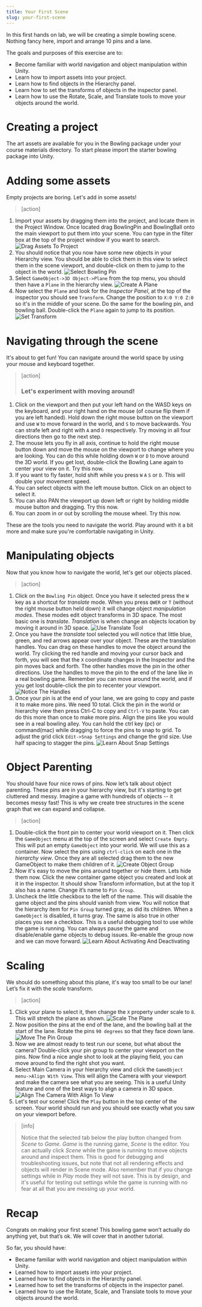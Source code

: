 ```yaml
---
title: Your First Scene
slug: your-first-scene
---
```


In this first hands on lab, we will be creating a simple bowling scene. Nothing fancy here, import and arrange 10 pins and a lane.

The goals and purposes of this exercise are to:

- Become familiar with world navigation and object manipulation within Unity.
- Learn how to import assets into your project.
- Learn how to find objects in the Hierarchy panel.
- Learn how to set the transforms of objects in the inspector panel.
- Learn how to use the Rotate, Scale, and Translate tools to move your objects around the world.

# Creating a project

<!-- TODO: Create a new project -->

The art assets are available for you in the Bowling package under your course materials directory. To start please import the starter bowling package into Unity.

# Adding some assets

Empty projects are boring. Let's add in some assets!

> [action]
>
1. Import your assets by dragging them into the project, and locate them in the Project Window. Once located drag BowlingPin and BowlingBall onto the main viewport to put them into your scene. You can type in the filter box at the top of the project window if you want to search. ![Drag Assets To Project](./media/image11.png)
1. You should notice that you now have some new objects in your Hierarchy view. You should be able to click them in this view to select them in the scene viewport, and double-click on them to jump to the object in the world. ![Select Bowling Pin](./media/image29.png)
1. Select `GameObject->3D Object->Plane` from the top menu, you should then have a `Plane` in the hierarchy view. ![Create A Plane](./media/image18.png)
1. Now select the `Plane` and look for the _Inspector Panel_, at the top of the inspector you should see `Transform`. Change the position to `X:0 Y:0 Z:0` so it's in the middle of your scene. Do the same for the bowling pin, and bowling ball. Double-click the `Plane` again to jump to its position. ![Set Transform](./media/image28.png)

# Navigating through the scene

It's about to get fun! You can navigate around the world space by using your mouse and keyboard together.

> [action]
>
> ### Let's experiment with moving around!
>
1. Click on the viewport and then put your left hand on the WASD keys on the keyboard, and your right hand on the mouse (of course flip them if you are left handed). Hold down the right mouse button on the viewport and use `W` to move forward in the world, and `S` to move backwards. You can strafe left and right with `A` and `D` respectively. Try moving in all four directions then go to the next step.
1. The mouse lets you fly in all axis, continue to hold the right mouse button down and move the mouse on the viewport to change where you are looking. You can do this while holding down `W` or `D` to move around the 3D world. If you get lost, double-click the Bowling Lane again to center your view on it. Try this now.
1. If you want to fly faster, hold shift while you press `W` `A` `S` or `D`. This will double your movement speed.
1. You can select objects with the left mouse button. Click on an object to select it.
1. You can also PAN the viewport up down left or right by holding middle mouse button and dragging. Try this now.
1. You can zoom in or out by scrolling the mouse wheel. Try this now.

These are the tools you need to navigate the world. Play around with it a bit more and make sure you're comfortable navigating in Unity.

# Manipulating objects

Now that you know how to navigate the world, let's get our objects placed.

> [action]
>
1. Click on the `Bowling Pin` object. Once you have it selected press the `W` key as a shortcut for _translate_ mode. When you press `QWER` or `T` (without the right mouse button held down) it will change object _manipulation modes_. These modes edit object transforms in 3D space. The most basic one is _translate_. _Translation_ is when change an objects location by moving it around in 3D space. ![Use Translate Tool](./media/image25.png)
1. Once you have the _translate_ tool selected you will notice that little blue, green, and red arrows appear over your object. These are the translation handles. You can drag on these handles to move the object around the world. Try clicking the red handle and moving your cursor back and forth, you will see that the `X` coordinate changes in the Inspector and the pin moves back and forth. The other handles move the pin in the other directions. Use the handles to move the pin to the end of the lane like in a real bowling game. Remember you can move around the world, and if you get lost double-click the pin to recenter your viewport. ![Notice The Handles](./media/image10.png)
1. Once your pin is at the end of your lane, we are going to copy and paste it to make more pins. We need 10 total. Click the pin in the world or hierarchy view then press Ctrl-C to copy and `Ctrl-V` to paste. You can do this more than once to make more pins. Align the pins like you would see in a real bowling alley. You can hold the ctrl key (pc) or command(mac) while dragging to force the pins to snap to grid. To adjust the grid click `Edit->Snap Settings` and change the grid size. Use half spacing to stagger the pins. ![Learn About Snap Settings](./media/image09.png)

# Object Parenting

You should have four nice rows of pins. Now let’s talk about object parenting. These pins are in your hierarchy view, but it's starting to get cluttered and messy. Imagine a game with hundreds of objects -- it becomes messy fast! This is why we create tree structures in the scene graph that we can expand and collapse.

> [action]
>
1. Double-click the front pin to center your world viewport on it. Then click the `GameObject` menu at the top of the screen and select `Create Empty`. This will put an empty `GameObject` into your world. We will use this as a container. Now select the pins using `ctrl-click` on each one in the _hierarchy view_. Once they are all selected drag them to the new GameObject to make them children of it. ![Create Object Group](./media/image27.png)
1. Now it's easy to move the pins around together or hide them. Lets hide them now. Click the new container game object you created and look at it in the inspector. It should show Transform information, but at the top it also has a name. Change it’s name to `Pin Group`.
1. Uncheck the little checkbox to the left of the name. This will disable the game object and the pins should vanish from view. You will notice that the hierarchy item for `Pin Group` turned gray, as did its children. When a `GameObject` is disabled, it turns gray. The same is also true in other places you see a checkbox. This is a useful debugging tool to use while the game is running. You can always pause the game and disable/enable game objects to debug issues. Re-enable the group now and we can move forward. ![Learn About Activating And Deactivating](./media/image19.png)

# Scaling

We should do something about this plane, it's way too small to be our lane! Let’s fix it with the _scale_ transform.

> [action]
>
1. Click your plane to select it, then change the `X` property under scale to `8`. This will stretch the plane as shown. ![Scale The Plane](./media/image31.png)
1. Now position the pins at the end of the lane, and the bowling ball at the start of the lane. Rotate the pins `90 degrees` so that they face down lane. ![Move The Pin Group](./media/image26.png)
1. Now we are almost ready to test run our scene, but what about the camera? Double-click your pin group to center your viewport on the pins. Now find a nice angle shot to look at the playing field, you can move around to find the right shot you want.
1. Select Main Camera in your hierarchy view and click the `GameObject menu->Align With View`. This will align the Camera with your viewport and make the camera see what you are seeing. This is a useful Unity feature and one of the best ways to align a camera in 3D space. ![Align The Camera With Align To View](./media/image16.png)
1. Let's test our scene! Click the `Play` button in the top center of the screen. Your world should run and you should see exactly what you saw on your viewport before.

<!--  -->

> [info]
>
> Notice that the selected tab below the play button changed from _Scene_ to _Game_. _Game_ is the running game, _Scene_ is the editor. You can actually click _Scene_ while the game is running to move objects around and inspect them. This is good for debugging and troubleshooting issues, but note that not all rendering effects and objects will render in Scene mode. Also remember that if you change settings while in _Play_ mode they will not save. This is by design, and it's useful for testing out settings while the game is running with no fear at all that you are messing up your world.

# Recap

Congrats on making your first scene! This bowling game won’t actually do anything yet, but that’s ok. We will cover that in another tutorial.

So far, you should have:

- Became familiar with world navigation and object manipulation within Unity.
- Learned how to import assets into your project.
- Learned how to find objects in the Hierarchy panel.
- Learned how to set the transforms of objects in the inspector panel.
- Learned how to use the Rotate, Scale, and Translate tools to move your objects around the world.

